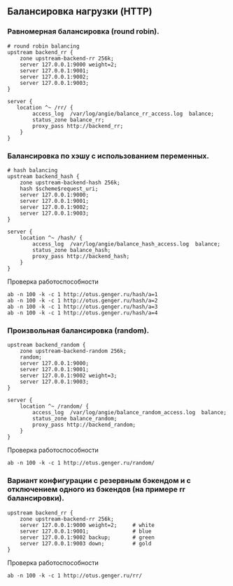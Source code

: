 ## Балансировка нагрузки (HTTP)

### Равномерная балансировка (round robin).
```
# round robin balancing
upstream backend_rr {
    zone upstream-backend-rr 256k;
    server 127.0.0.1:9000 weight=2;
    server 127.0.0.1:9001;
    server 127.0.0.1:9002;
    server 127.0.0.1:9003;
}

server {
   location ^~ /rr/ {
        access_log  /var/log/angie/balance_rr_access.log  balance;
        status_zone balance_rr;
        proxy_pass http://backend_rr;
    }
}
```

### Балансировка по хэшу с использованием переменных.
```
# hash balancing
upstream backend_hash {
    zone upstream-backend-hash 256k;
    hash $scheme$request_uri;
    server 127.0.0.1:9000;
    server 127.0.0.1:9001;
    server 127.0.0.1:9002;
    server 127.0.0.1:9003;
}

server {
    location ^~ /hash/ {
        access_log  /var/log/angie/balance_hash_access.log  balance;
        status_zone balance_hash;
        proxy_pass http://backend_hash;
    }
}
```

Проверка работоспособности
```
ab -n 100 -k -c 1 http://otus.genger.ru/hash/a=1
ab -n 100 -k -c 1 http://otus.genger.ru/hash/a=2
ab -n 100 -k -c 1 http://otus.genger.ru/hash/a=3
ab -n 100 -k -c 1 http://otus.genger.ru/hash/a=4
```
### Произвольная балансировка (random).
```
upstream backend_random {
    zone upstream-backend-random 256k;
    random;
    server 127.0.0.1:9000;
    server 127.0.0.1:9001;
    server 127.0.0.1:9002 weight=3;
    server 127.0.0.1:9003;
}

server {
    location ^~ /random/ {
        access_log  /var/log/angie/balance_random_access.log  balance;
        status_zone balance_random;
        proxy_pass http://backend_random;
    }
}
```

Проверка работоспособности
```
ab -n 100 -k -c 1 http://otus.genger.ru/random/
```
### Вариант конфигурации с резервным бэкендом и с отключением одного из бэкендов (на примере rr балансировки).

```
upstream backend_rr {
    zone upstream-backend-rr 256k;
    server 127.0.0.1:9000 weight=2;     # white
    server 127.0.0.1:9001;              # blue
    server 127.0.0.1:9002 backup;       # green
    server 127.0.0.1:9003 down;         # gold
}
```
Проверка работоспособности
```
ab -n 100 -k -c 1 http://otus.genger.ru/rr/
```
